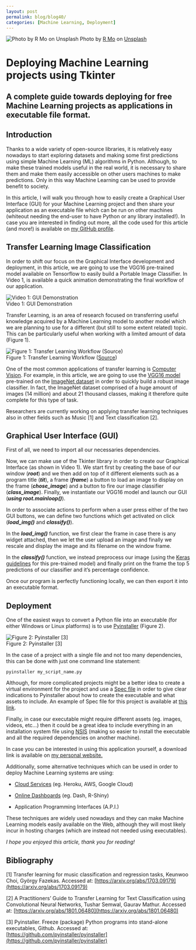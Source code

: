 ```yaml
---
layout: post
permalink: blog/blog40/
categories: [Machine Learning, Deployment]
---
```


![Photo by [R Mo](https://unsplash.com/@mooo3721?utm_source=medium&utm_medium=referral) on [Unsplash](https://unsplash.com?utm_source=medium&utm_medium=referral)](https://cdn-images-1.medium.com/max/10150/0*KhRA4Qyf8mV5QmtR)
Photo by [R Mo](https://unsplash.com/@mooo3721?utm_source=medium&utm_medium=referral) on [Unsplash](https://unsplash.com?utm_source=medium&utm_medium=referral)

# Deploying Machine Learning projects using Tkinter

## A complete guide towards deploying for free Machine Learning projects as applications in executable file format.

## Introduction

Thanks to a wide variety of open-source libraries, it is relatively easy nowadays to start exploring datasets and making some first predictions using simple Machine Learning (ML) algorithms in Python. Although, to make these trained models useful in the real world, it is necessary to share them and make them easily accessible on other users machines to make predictions. Only in this way Machine Learning can be used to provide benefit to society.

In this article, I will walk you through how to easily create a Graphical User Interface (GUI) for your Machine Learning project and then share your application as an executable file which can be run on other machines (whiteout needing the end-user to have Python or any library installed!). In case you are interested in finding out more, all the code used for this article (and more!) is available on [my GitHub profile](https://github.com/pierpaolo28/Data-Visualization/tree/master/Tkinter%20ML).

## Transfer Learning Image Classification

In order to shift our focus on the Graphical Interface development and deployment, in this article, we are going to use the VGG16 pre-trained model available on Tensorflow to easily build a Portable Image Classifier. In Video 1, is available a quick animation demonstrating the final workflow of our application.

![Video 1: GUI Demonstration](https://cdn-images-1.medium.com/max/2164/1*JjKKJ0PJGyhq5G1_AUVkwg.gif) <br>
Video 1: GUI Demonstration

Transfer Learning, is an area of research focused on transferring useful knowledge acquired by a Machine Learning model to another model which we are planning to use for a different (but still to some extent related) topic. This can be particularly useful when working with a limited amount of data (Figure 1).

![Figure 1: Transfer Learning Workflow ([Source](https://towardsdatascience.com/a-comprehensive-hands-on-guide-to-transfer-learning-with-real-world-applications-in-deep-learning-212bf3b2f27a))](https://cdn-images-1.medium.com/max/2000/1*b4GiiiIgxhfd3pUd86ZUuw.png)
<br> Figure 1: Transfer Learning Workflow ([Source](https://towardsdatascience.com/a-comprehensive-hands-on-guide-to-transfer-learning-with-real-world-applications-in-deep-learning-212bf3b2f27a))

One of the most common applications of transfer learning is [Computer Vision](https://towardsdatascience.com/roadmap-to-computer-vision-79106beb8be4). For example, in this article, we are going to use the [VGG16 model](https://neurohive.io/en/popular-networks/vgg16/) pre-trained on the [ImageNet dataset](http://www.image-net.org/) in order to quickly build a robust image classifier. In fact, the ImageNet dataset comprised of a huge amount of images (14 million) and about 21 thousand classes, making it therefore quite complete for this type of task.

Researchers are currently working on applying transfer learning techniques also in other fields such as Music [1] and Text classification [2].

## Graphical User Interface (GUI)

First of all, we need to import all our necessaries dependencies.

 <script src="https://gist.github.com/pierpaolo28/ea9bfb9e039c9f3d519668837f5a8374.js"></script>

Now, we can make use of the Tkinter library in order to create our Graphical Interface (as shown in Video 1). We start first by creating the base of our window (***root***) and we then add on top of it different elements such as a program title (***tit***), a frame (***frame***) a button to load an image to display on the frame (***chose_image***) and a button to fire our image classifier (***class_image***). Finally, we instantiate our VGG16 model and launch our GUI (***using root.mainloop()***).

<script src="https://gist.github.com/pierpaolo28/8bdf7a9f412e52dadabb67b1dd535c2d.js"></script>

In order to associate actions to perform when a user press either of the two GUI buttons, we can define two functions which get activated on click (***load_img()*** and ***classify()***).

In the ***load_img()*** function, we first clear the frame in case there is any widget attached, then we let the user upload an image and finally we rescale and display the image and its filename on the window frame.

<script src="https://gist.github.com/pierpaolo28/8c0f4b180e20de2b3e67005e46cedf9f.js"></script>

In the ***classify()*** function, we instead preprocess our image (using the [Keras guidelines](https://keras.io/applications/#vgg16) for this pre-trained model) and finally print on the frame the top 5 predictions of our classifier and it’s percentage confidence.

<script src="https://gist.github.com/pierpaolo28/1a74fa0f3d5e726478fff1b8aadf3991.js"></script>

Once our program is perfectly functioning locally, we can then export it into an executable format.

## Deployment

One of the easiest ways to convert a Python file into an executable (for either Windows or Linux platforms) is to use [Pyinstaller](https://www.pyinstaller.org/) (Figure 2).

![Figure 2: Pyinstaller [3]](https://cdn-images-1.medium.com/max/2000/1*06ypn4XciUhiWApn0wfMPA.jpeg)
<br> Figure 2: Pyinstaller [3]

In the case of a project with a single file and not too many dependencies, this can be done with just one command line statement:

    pyinstaller my_script_name.py

Although, for more complicated projects might be a better idea to create a virtual environment for the project and use a [Spec file](https://pyinstaller.readthedocs.io/en/stable/spec-files.html) in order to give clear indications to Pyinstaller about how to create the executable and what assets to include. An example of Spec file for this project is available at [this link](https://github.com/pierpaolo28/Data-Visualization/blob/master/Tkinter%20ML/main.spec).

Finally, in case our executable might require different assets (eg. images, videos, etc…) then it could be a great idea to include everything in an installation system file using [NSIS](https://nsis.sourceforge.io/Download) (making so easier to install the executable and all the required dependencies on another machine).

In case you can be interested in using this application yourself, a download link is available on [my personal website.](https://pierpaolo28.github.io/Projects/project18.html)

Additionally, some alternative techniques which can be used in order to deploy Machine Learning systems are using:

* [Cloud Services](https://towardsdatascience.com/flask-and-heroku-for-online-machine-learning-deployment-425beb54a274) (eg. Heroku, AWS, Google Cloud)

* [Online Dashboards](https://towardsdatascience.com/interactive-dashboards-for-data-science-51aa038279e5) (eg. Dash, R-Shiny)

* Application Programming Interfaces (A.P.I.)

These techniques are widely used nowadays and they can make Machine Learning models easily available on the Web, although they will most likely incur in hosting charges (which are instead not needed using executables).

*I hope you enjoyed this article, thank you for reading!*

## Bibliography

[1] Transfer learning for music classification and regression tasks, Keunwoo Choi, György Fazekas. Accessed at: [https://arxiv.org/abs/1703.09179](https://arxiv.org/abs/1703.09179)

[2] A Practitioners’ Guide to Transfer Learning for Text Classification using Convolutional Neural Networks, Tushar Semwal, Gaurav Mathur. Accessed at: [https://arxiv.org/abs/1801.06480](https://arxiv.org/abs/1801.06480)

[3] Pyinstaller. Freeze (package) Python programs into stand-alone executables, Github. Accessed at: [https://github.com/pyinstaller/pyinstaller](https://github.com/pyinstaller/pyinstaller)
